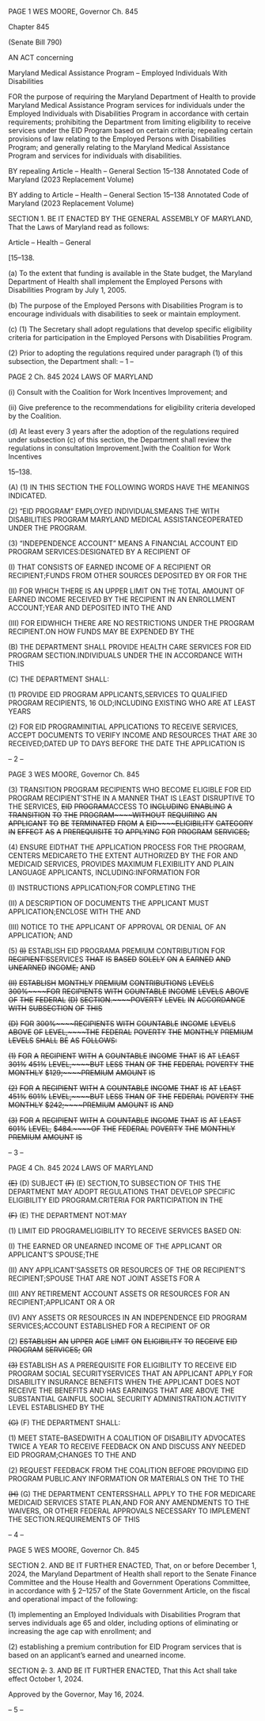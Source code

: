 PAGE 1
WES MOORE, Governor Ch. 845

Chapter 845

(Senate Bill 790)

AN ACT concerning

Maryland Medical Assistance Program – Employed Individuals With Disabilities

FOR the purpose of requiring the Maryland Department of Health to provide Maryland
Medical Assistance Program services for individuals under the Employed
Individuals with Disabilities Program in accordance with certain requirements;
prohibiting the Department from limiting eligibility to receive services under the
EID Program based on certain criteria; repealing certain provisions of law relating
to the Employed Persons with Disabilities Program; and generally relating to the
Maryland Medical Assistance Program and services for individuals with disabilities.

BY repealing
Article – Health – General
Section 15–138
Annotated Code of Maryland
(2023 Replacement Volume)

BY adding to
Article – Health – General
Section 15–138
Annotated Code of Maryland
(2023 Replacement Volume)

SECTION 1. BE IT ENACTED BY THE GENERAL ASSEMBLY OF MARYLAND,
That the Laws of Maryland read as follows:

Article – Health – General

[15–138.

(a) To the extent that funding is available in the State budget, the Maryland
Department of Health shall implement the Employed Persons with Disabilities Program
by July 1, 2005.

(b) The purpose of the Employed Persons with Disabilities Program is to
encourage individuals with disabilities to seek or maintain employment.

(c) (1) The Secretary shall adopt regulations that develop specific eligibility
criteria for participation in the Employed Persons with Disabilities Program.

(2) Prior to adopting the regulations required under paragraph (1) of this
subsection, the Department shall:
– 1 –

PAGE 2
Ch. 845 2024 LAWS OF MARYLAND

(i) Consult with the Coalition for Work Incentives Improvement;
and

(ii) Give preference to the recommendations for eligibility criteria
developed by the Coalition.

(d) At least every 3 years after the adoption of the regulations required under
subsection (c) of this section, the Department shall review the regulations in consultation
Improvement.]with the Coalition for Work Incentives

15–138.

(A) (1) IN THIS SECTION THE FOLLOWING WORDS HAVE THE MEANINGS
INDICATED.

(2) “EID PROGRAM” EMPLOYED INDIVIDUALSMEANS THE WITH
DISABILITIES PROGRAM MARYLAND MEDICAL ASSISTANCEOPERATED UNDER THE
PROGRAM.

(3) “INDEPENDENCE ACCOUNT” MEANS A FINANCIAL ACCOUNT
EID PROGRAM SERVICES:DESIGNATED BY A RECIPIENT OF

(I) THAT CONSISTS OF EARNED INCOME OF A RECIPIENT OR
RECIPIENT;FUNDS FROM OTHER SOURCES DEPOSITED BY OR FOR THE

(II) FOR WHICH THERE IS AN UPPER LIMIT ON THE TOTAL
AMOUNT OF EARNED INCOME RECEIVED BY THE RECIPIENT IN AN ENROLLMENT
ACCOUNT;YEAR AND DEPOSITED INTO THE AND

(III) FOR EIDWHICH THERE ARE NO RESTRICTIONS UNDER THE
PROGRAM RECIPIENT.ON HOW FUNDS MAY BE EXPENDED BY THE

(B) THE DEPARTMENT SHALL PROVIDE HEALTH CARE SERVICES FOR
EID PROGRAM SECTION.INDIVIDUALS UNDER THE IN ACCORDANCE WITH THIS

(C) THE DEPARTMENT SHALL:

(1) PROVIDE EID PROGRAM APPLICANTS,SERVICES TO QUALIFIED
PROGRAM RECIPIENTS, 16 OLD;INCLUDING EXISTING WHO ARE AT LEAST YEARS

(2) FOR EID PROGRAMINITIAL APPLICATIONS TO RECEIVE
SERVICES, ACCEPT DOCUMENTS TO VERIFY INCOME AND RESOURCES THAT ARE
30 RECEIVED;DATED UP TO DAYS BEFORE THE DATE THE APPLICATION IS

– 2 –

PAGE 3
WES MOORE, Governor Ch. 845

(3) TRANSITION PROGRAM RECIPIENTS WHO BECOME ELIGIBLE FOR
EID PROGRAM RECIPIENT’STHE IN A MANNER THAT IS LEAST DISRUPTIVE TO THE
SERVICES, ~~EID~~ ~~PROGRAM~~ACCESS TO ~~INCLUDING~~ ~~ENABLING~~ ~~A~~ ~~TRANSITION~~ ~~TO~~ ~~THE~~
~~PROGRAM~~~~WITHOUT~~ ~~REQUIRING~~ ~~AN~~ ~~APPLICANT~~ ~~TO~~ ~~BE~~ ~~TERMINATED~~ ~~FROM~~ ~~A~~
~~EID~~~~ELIGIBILITY~~ ~~CATEGORY~~ ~~IN~~ ~~EFFECT~~ ~~AS~~ ~~A~~ ~~PREREQUISITE~~ ~~TO~~ ~~APPLYING~~ ~~FOR~~
~~PROGRAM~~ ~~SERVICES;~~

(4) ENSURE EIDTHAT THE APPLICATION PROCESS FOR THE
PROGRAM, CENTERS MEDICARETO THE EXTENT AUTHORIZED BY THE FOR AND
MEDICAID SERVICES, PROVIDES MAXIMUM FLEXIBILITY AND PLAIN LANGUAGE
APPLICANTS, INCLUDING:INFORMATION FOR

(I) INSTRUCTIONS APPLICATION;FOR COMPLETING THE

(II) A DESCRIPTION OF DOCUMENTS THE APPLICANT MUST
APPLICATION;ENCLOSE WITH THE AND

(III) NOTICE TO THE APPLICANT OF APPROVAL OR DENIAL OF AN
APPLICATION; AND

(5) ~~(I)~~ ESTABLISH EID PROGRAMA PREMIUM CONTRIBUTION FOR
~~RECIPIENT’S~~SERVICES ~~THAT~~ ~~IS~~ ~~BASED~~ ~~SOLELY~~ ~~ON~~ ~~A~~ ~~EARNED~~ ~~AND~~ ~~UNEARNED~~
~~INCOME;~~ ~~AND~~

~~(II)~~ ~~ESTABLISH~~ ~~MONTHLY~~ ~~PREMIUM~~ ~~CONTRIBUTIONS~~ ~~LEVELS~~
~~300%~~~~FOR~~ ~~RECIPIENTS~~ ~~WITH~~ ~~COUNTABLE~~ ~~INCOME~~ ~~LEVELS~~ ~~ABOVE~~ ~~OF~~ ~~THE~~ ~~FEDERAL~~
~~(D)~~ ~~SECTION.~~~~POVERTY~~ ~~LEVEL~~ ~~IN~~ ~~ACCORDANCE~~ ~~WITH~~ ~~SUBSECTION~~ ~~OF~~ ~~THIS~~

~~(D)~~ ~~FOR~~ ~~300%~~~~RECIPIENTS~~ ~~WITH~~ ~~COUNTABLE~~ ~~INCOME~~ ~~LEVELS~~ ~~ABOVE~~ ~~OF~~
~~LEVEL,~~~~THE~~ ~~FEDERAL~~ ~~POVERTY~~ ~~THE~~ ~~MONTHLY~~ ~~PREMIUM~~ ~~LEVELS~~ ~~SHALL~~ ~~BE~~ ~~AS~~
~~FOLLOWS:~~

~~(1)~~ ~~FOR~~ ~~A~~ ~~RECIPIENT~~ ~~WITH~~ ~~A~~ ~~COUNTABLE~~ ~~INCOME~~ ~~THAT~~ ~~IS~~ ~~AT~~ ~~LEAST~~
~~301%~~ ~~451%~~ ~~LEVEL,~~~~BUT~~ ~~LESS~~ ~~THAN~~ ~~OF~~ ~~THE~~ ~~FEDERAL~~ ~~POVERTY~~ ~~THE~~ ~~MONTHLY~~
~~$129;~~~~PREMIUM~~ ~~AMOUNT~~ ~~IS~~

~~(2)~~ ~~FOR~~ ~~A~~ ~~RECIPIENT~~ ~~WITH~~ ~~A~~ ~~COUNTABLE~~ ~~INCOME~~ ~~THAT~~ ~~IS~~ ~~AT~~ ~~LEAST~~
~~451%~~ ~~601%~~ ~~LEVEL,~~~~BUT~~ ~~LESS~~ ~~THAN~~ ~~OF~~ ~~THE~~ ~~FEDERAL~~ ~~POVERTY~~ ~~THE~~ ~~MONTHLY~~
~~$242;~~~~PREMIUM~~ ~~AMOUNT~~ ~~IS~~ ~~AND~~

~~(3)~~ ~~FOR~~ ~~A~~ ~~RECIPIENT~~ ~~WITH~~ ~~A~~ ~~COUNTABLE~~ ~~INCOME~~ ~~THAT~~ ~~IS~~ ~~AT~~ ~~LEAST~~
~~601%~~ ~~LEVEL,~~ ~~$484.~~~~OF~~ ~~THE~~ ~~FEDERAL~~ ~~POVERTY~~ ~~THE~~ ~~MONTHLY~~ ~~PREMIUM~~ ~~AMOUNT~~ ~~IS~~

– 3 –

PAGE 4
Ch. 845 2024 LAWS OF MARYLAND

~~(E)~~ (D) SUBJECT ~~(F)~~ (E) SECTION,TO SUBSECTION OF THIS THE
DEPARTMENT MAY ADOPT REGULATIONS THAT DEVELOP SPECIFIC ELIGIBILITY
EID PROGRAM.CRITERIA FOR PARTICIPATION IN THE

~~(F)~~ (E) THE DEPARTMENT NOT:MAY

(1) LIMIT EID PROGRAMELIGIBILITY TO RECEIVE SERVICES BASED
ON:

(I) THE EARNED OR UNEARNED INCOME OF THE APPLICANT OR
APPLICANT’S SPOUSE;THE

(II) ANY APPLICANT’SASSETS OR RESOURCES OF THE OR
RECIPIENT’S RECIPIENT;SPOUSE THAT ARE NOT JOINT ASSETS FOR A

(III) ANY RETIREMENT ACCOUNT ASSETS OR RESOURCES FOR AN
RECIPIENT;APPLICANT OR A OR

(IV) ANY ASSETS OR RESOURCES IN AN INDEPENDENCE
EID PROGRAM SERVICES;ACCOUNT ESTABLISHED FOR A RECIPIENT OF OR

(2) ~~ESTABLISH~~ ~~AN~~ ~~UPPER~~ ~~AGE~~ ~~LIMIT~~ ~~ON~~ ~~ELIGIBILITY~~ ~~TO~~ ~~RECEIVE~~
~~EID~~ ~~PROGRAM~~ ~~SERVICES;~~ ~~OR~~

~~(3)~~ ESTABLISH AS A PREREQUISITE FOR ELIGIBILITY TO RECEIVE
EID PROGRAM SOCIAL SECURITYSERVICES THAT AN APPLICANT APPLY FOR
DISABILITY INSURANCE BENEFITS WHEN THE APPLICANT DOES NOT RECEIVE THE
BENEFITS AND HAS EARNINGS THAT ARE ABOVE THE SUBSTANTIAL GAINFUL
SOCIAL SECURITY ADMINISTRATION.ACTIVITY LEVEL ESTABLISHED BY THE

~~(G)~~ (F) THE DEPARTMENT SHALL:

(1) MEET STATE–BASEDWITH A COALITION OF DISABILITY
ADVOCATES TWICE A YEAR TO RECEIVE FEEDBACK ON AND DISCUSS ANY NEEDED
EID PROGRAM;CHANGES TO THE AND

(2) REQUEST FEEDBACK FROM THE COALITION BEFORE PROVIDING
EID PROGRAM PUBLIC.ANY INFORMATION OR MATERIALS ON THE TO THE

~~(H)~~ (G) THE DEPARTMENT CENTERSSHALL APPLY TO THE FOR
MEDICARE MEDICAID SERVICES STATE PLAN,AND FOR ANY AMENDMENTS TO THE
WAIVERS, OR OTHER FEDERAL APPROVALS NECESSARY TO IMPLEMENT THE
SECTION.REQUIREMENTS OF THIS

– 4 –

PAGE 5
WES MOORE, Governor Ch. 845

SECTION 2. AND BE IT FURTHER ENACTED, That, on or before December 1,
2024, the Maryland Department of Health shall report to the Senate Finance Committee and
the House Health and Government Operations Committee, in accordance with § 2–1257 of
the State Government Article, on the fiscal and operational impact of the following:

(1) implementing an Employed Individuals with Disabilities Program that
serves individuals age 65 and older, including options of eliminating or increasing the age
cap with enrollment; and

(2) establishing a premium contribution for EID Program services that is
based on an applicant’s earned and unearned income.

SECTION ~~2.~~ 3. AND BE IT FURTHER ENACTED, That this Act shall take effect
October 1, 2024.

Approved by the Governor, May 16, 2024.

– 5 –